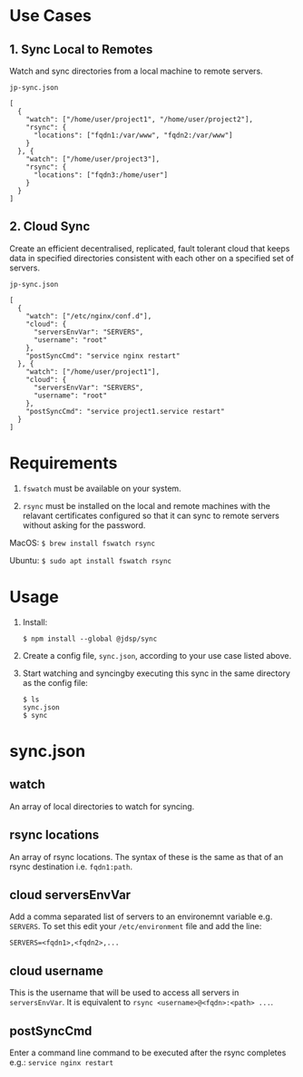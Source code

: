 # Use Cases

## 1. Sync Local to Remotes

Watch and sync directories from a local machine to remote servers.

```jp-sync.json```
```
[
  {
    "watch": ["/home/user/project1", "/home/user/project2"],
    "rsync": {
      "locations": ["fqdn1:/var/www", "fqdn2:/var/www"]
    }
  }, {
    "watch": ["/home/user/project3"],
    "rsync": {
      "locations": ["fqdn3:/home/user"]
    }
  }
]
```

## 2. Cloud Sync

Create an efficient decentralised, replicated, fault tolerant cloud that keeps data in specified directories consistent with each other on a specified set of servers.

```jp-sync.json```
```
[
  {
    "watch": ["/etc/nginx/conf.d"],
    "cloud": {
      "serversEnvVar": "SERVERS",
      "username": "root"
    },
    "postSyncCmd": "service nginx restart"
  }, {
    "watch": ["/home/user/project1"],
    "cloud": {
      "serversEnvVar": "SERVERS",
      "username": "root"
    },
    "postSyncCmd": "service project1.service restart"
  }
]
```

# Requirements

1. ```fswatch``` must be available on your system.  

1. ```rsync``` must be installed on the local and remote machines with the relavant certificates configured so that it can sync to remote servers without asking for the password.

MacOS: ```$ brew install fswatch rsync```

Ubuntu: ```$ sudo apt install fswatch rsync```

# Usage

1. Install:

    ```
    $ npm install --global @jdsp/sync
    ```

2. Create a config file, ```sync.json```, according to your use case listed above.

3. Start watching and syncingby executing this sync in the same directory as the config file:

    ```
    $ ls
    sync.json
    $ sync
    ```

# sync.json

## watch

An array of local directories to watch for syncing.

## rsync locations

An array of rsync locations. The syntax of these is the same as that of an rsync destination i.e. ```fqdn1:path```.

## cloud serversEnvVar

Add a comma separated list of servers to an environemnt variable e.g. ```SERVERS```. To set this edit your ```/etc/environment``` file and add the line:

```
SERVERS=<fqdn1>,<fqdn2>,...
```

## cloud username

This is the username that will be used to access all servers in ```serversEnvVar```. It is equivalent to ```rsync <username>@<fqdn>:<path> ...```.

## postSyncCmd

Enter a command line command to be executed after the rsync completes e.g.: ```service nginx restart```